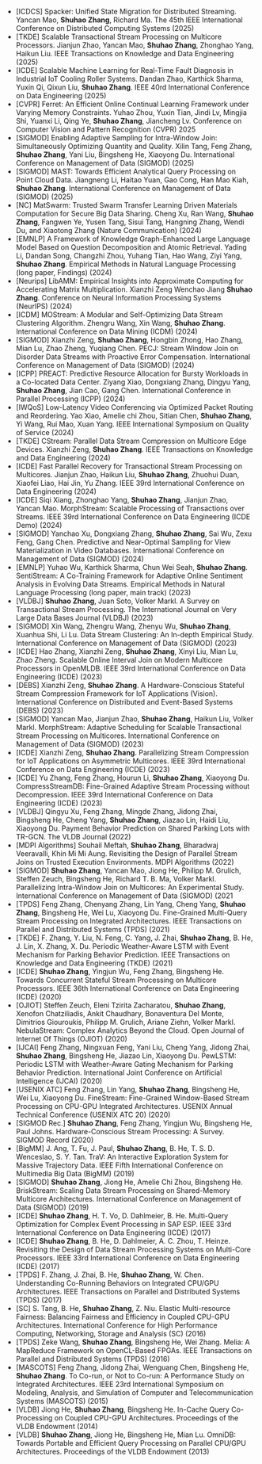 - [ICDCS] Spacker: Unified State Migration for Distributed Streaming. Yancan Mao, **Shuhao Zhang**, Richard Ma. The 45th IEEE International Conference on Distributed Computing Systems (2025)
- [TKDE] Scalable Transactional Stream Processing on Multicore Processors. Jianjun Zhao, Yancan Mao, **Shuhao Zhang**, Zhonghao Yang, Haikun Liu. IEEE Transactions on Knowledge and Data Engineering (2025)
- [ICDE] Scalable Machine Learning for Real-Time Fault Diagnosis in Industrial IoT Cooling Roller Systems. Dandan Zhao, Karthick Sharma, Yuxin Qi, Qixun Liu, **Shuhao Zhang**. IEEE 40rd International Conference on Data Engineering (2025)
- [CVPR] Ferret: An Efficient Online Continual Learning Framework under Varying Memory Constraints. Yuhao Zhou, Yuxin Tian, Jindi Lv, Mingjia Shi, Yuanxi Li, Qing Ye, **Shuhao Zhang**, Jiancheng Lv. Conference on Computer Vision and Pattern Recognition (CVPR) 2025
- [SIGMOD] Enabling Adaptive Sampling for Intra-Window Join: Simultaneously Optimizing Quantity and Quality. Xilin Tang, Feng Zhang, **Shuhao Zhang**, Yani Liu, Bingsheng He, Xiaoyong Du. International Conference on Management of Data (SIGMOD) (2025)
- [SIGMOD] MAST: Towards Efficient Analytical Query Processing on Point Cloud Data. Jiangneng Li, Haitao Yuan, Gao Cong, Han Mao Kiah, **Shuhao Zhang**. International Conference on Management of Data (SIGMOD) (2025)
- [NC] MatSwarm: Trusted Swarm Transfer Learning Driven Materials Computation for Secure Big Data Sharing. Cheng Xu, Ran Wang, **Shuhao Zhang**, Fangwen Ye, Yusen Tang, Sisui Tang, Hangning Zhang, Wendi Du, and Xiaotong Zhang (Nature Communication) (2024)
- [EMNLP] A Framework of Knowledge Graph-Enhanced Large Language Model Based on Question Decomposition and Atomic Retrieval. Yading Li, Dandan Song, Changzhi Zhou, Yuhang Tian, Hao Wang, Ziyi Yang, **Shuhao Zhang**. Empirical Methods in Natural Language Processing (long paper, Findings) (2024)
- [Neurips] LibAMM: Empirical Insights into Approximate Computing for Accelerating Matrix Multiplication. Xianzhi Zeng Wenchao Jiang **Shuhao Zhang**. Conference on Neural Information Processing Systems (NeurIPS) (2024)
- [ICDM] MOStream: A Modular and Self-Optimizing Data Stream Clustering Algorithm. Zhengru Wang, Xin Wang, **Shuhao Zhang**. International Conference on Data Mining (ICDM) (2024)
- [SIGMOD] Xianzhi Zeng, **Shuhao Zhang**, Hongbin Zhong, Hao Zhang, Mian Lu, Zhao Zheng, Yuqiang Chen. PECJ: Stream Window Join on Disorder Data Streams with Proactive Error Compensation. International Conference on Management of Data (SIGMOD) (2024)
- [ICPP] PREACT: Predictive Resource Allocation for Bursty Workloads in a Co-located Data Center. Ziyang Xiao, Dongxiang Zhang, Dingyu Yang, **Shuhao Zhang**, Jian Cao, Gang Chen. International Conference in Parallel Processing (ICPP) (2024)
- [IWQoS] Low-Latency Video Conferencing via Optimized Packet Routing and Reordering. Yao Xiao, Amelie chi Zhou, Sitian Chen, **Shuhao Zhang**, Yi Wang, Rui Mao, Xuan Yang. IEEE International Symposium on Quality of Service (2024)
- [TKDE] CStream: Parallel Data Stream Compression on Multicore Edge Devices. Xianzhi Zeng, **Shuhao Zhang**. IEEE Transactions on Knowledge and Data Engineering (2024)
- [ICDE] Fast Parallel Recovery for Transactional Stream Processing on Multicores. Jianjun Zhao, Haikun Liu, **Shuhao Zhang**, Zhuohui Duan, Xiaofei Liao, Hai Jin, Yu Zhang. IEEE 39rd International Conference on Data Engineering (2024)
- [ICDE] Siqi Xiang, Zhonghao Yang, **Shuhao Zhang**, Jianjun Zhao, Yancan Mao. MorphStream: Scalable Processing of Transactions over Streams. IEEE 39rd International Conference on Data Engineering (ICDE Demo) (2024)
- [SIGMOD] Yanchao Xu, Dongxiang Zhang, **Shuhao Zhang**, Sai Wu, Zexu Feng, Gang Chen. Predictive and Near-Optimal Sampling for View Materialization in Video Databases. International Conference on Management of Data (SIGMOD) (2024)
- [EMNLP] Yuhao Wu, Karthick Sharma, Chun Wei Seah, **Shuhao Zhang**. SentiStream: A Co-Training Framework for Adaptive Online Sentiment Analysis in Evolving Data Streams. Empirical Methods in Natural Language Processing (long paper, main track) (2023)
- [VLDBJ] **Shuhao Zhang**, Juan Soto, Volker Markl. A Survey on Transactional Stream Processing. The International Journal on Very Large Data Bases Journal (VLDBJ) (2023)
- [SIGMOD] Xin Wang, Zhengru Wang, Zhenyu Wu, **Shuhao Zhang**, Xuanhua Shi, Li Lu. Data Stream Clustering: An In-depth Empirical Study. International Conference on Management of Data (SIGMOD) (2023)
- [ICDE] Hao Zhang, Xianzhi Zeng, **Shuhao Zhang**, Xinyi Liu, Mian Lu, Zhao Zheng. Scalable Online Interval Join on Modern Multicore Processors in OpenMLDB. IEEE 39rd International Conference on Data Engineering (ICDE) (2023)
- [DEBS] Xianzhi Zeng, **Shuhao Zhang**. A Hardware-Conscious Stateful Stream Compression Framework for IoT Applications (Vision). International Conference on Distributed and Event-Based Systems (DEBS) (2023)
- [SIGMOD] Yancan Mao, Jianjun Zhao, **Shuhao Zhang**, Haikun Liu, Volker Markl. MorphStream: Adaptive Scheduling for Scalable Transactional Stream Processing on Multicores. International Conference on Management of Data (SIGMOD) (2023)
- [ICDE] Xianzhi Zeng, **Shuhao Zhang**. Parallelizing Stream Compression for IoT Applications on Asymmetric Multicores. IEEE 39rd International Conference on Data Engineering (ICDE) (2023)
- [ICDE] Yu Zhang, Feng Zhang, Hourun Li, **Shuhao Zhang**, Xiaoyong Du. CompressStreamDB: Fine-Grained Adaptive Stream Processing without Decompression. IEEE 39rd International Conference on Data Engineering (ICDE) (2023)
- [VLDBJ] Qingyu Xu, Feng Zhang, Mingde Zhang, Jidong Zhai, Bingsheng He, Cheng Yang, **Shuhao Zhang**, Jiazao Lin, Haidi Liu, Xiaoyong Du. Payment Behavior Prediction on Shared Parking Lots with TR-GCN. The VLDB Journal (2022)
- [MDPI Algorithms] Souhail Meftah, **Shuhao Zhang**, Bharadwaj Veeravalli, Khin Mi Mi Aung. Revisiting the Design of Parallel Stream Joins on Trusted Execution Environments. MDPI Algorithms (2022)
- [SIGMOD] **Shuhao Zhang**, Yancan Mao, Jiong He, Philipp M. Grulich, Steffen Zeuch, Bingsheng He, Richard T. B. Ma, Volker Markl. Parallelizing Intra-Window Join on Multicores: An Experimental Study. International Conference on Management of Data (SIGMOD) (2021
- [TPDS] Feng Zhang, Chenyang Zhang, Lin Yang, Cheng Yang, **Shuhao Zhang**, Bingsheng He, Wei Lu, Xiaoyong Du. Fine-Grained Multi-Query Stream Processing on Integrated Architectures. IEEE Transactions on Parallel and Distributed Systems (TPDS) (2021)
- [TKDE] F. Zhang, Y. Liu, N. Feng, C. Yang, J. Zhai, **Shuhao Zhang**, B. He, J. Lin, X. Zhang, X. Du. Periodic Weather-Aware LSTM with Event Mechanism for Parking Behavior Prediction. IEEE Transactions on Knowledge and Data Engineering (TKDE) (2021)
- [ICDE] **Shuhao Zhang**, Yingjun Wu, Feng Zhang, Bingsheng He. Towards Concurrent Stateful Stream Processing on Multicore Processors. IEEE 36th International Conference on Data Engineering (ICDE) (2020)
- [OJIOT] Steffen Zeuch, Eleni Tzirita Zacharatou, **Shuhao Zhang**, Xenofon Chatziliadis, Ankit Chaudhary, Bonaventura Del Monte, Dimitrios Giouroukis, Philipp M. Grulich, Ariane Ziehn, Volker Markl. NebulaStream: Complex Analytics Beyond the Cloud. Open Journal of Internet Of Things (OJIOT) (2020)
- [IJCAI] Feng Zhang, Ningxuan Feng, Yani Liu, Cheng Yang, Jidong Zhai, **Shuhao Zhang**, Bingsheng He, Jiazao Lin, Xiaoyong Du. PewLSTM: Periodic LSTM with Weather-Aware Gating Mechanism for Parking Behavior Prediction. International Joint Conference on Artificial Intelligence (IJCAI) (2020)
- [USENIX ATC] Feng Zhang, Lin Yang, **Shuhao Zhang**, Bingsheng He, Wei Lu, Xiaoyong Du. FineStream: Fine-Grained Window-Based Stream Processing on CPU-GPU Integrated Architectures. USENIX Annual Technical Conference (USENIX ATC 20) (2020)
- [SIGMOD Rec.] **Shuhao Zhang**, Feng Zhang, Yingjun Wu, Bingsheng He, Paul Johns. Hardware-Conscious Stream Processing: A Survey. SIGMOD Record (2020)
- [BigMM] J. Ang, T. Fu, J. Paul, **Shuhao Zhang**, B. He, T. S. D. Wenceslao, S. Y. Tan. TraV: An Interactive Exploration System for Massive Trajectory Data. IEEE Fifth International Conference on Multimedia Big Data (BigMM) (2019)
- [SIGMOD] **Shuhao Zhang**, Jiong He, Amelie Chi Zhou, Bingsheng He. BriskStream: Scaling Data Stream Processing on Shared-Memory Multicore Architectures. International Conference on Management of Data (SIGMOD) (2019)
- [ICDE] **Shuhao Zhang**, H. T. Vo, D. Dahlmeier, B. He. Multi-Query Optimization for Complex Event Processing in SAP ESP. IEEE 33rd International Conference on Data Engineering (ICDE) (2017)
- [ICDE] **Shuhao Zhang**, B. He, D. Dahlmeier, A. C. Zhou, T. Heinze. Revisiting the Design of Data Stream Processing Systems on Multi-Core Processors. IEEE 33rd International Conference on Data Engineering (ICDE) (2017)
- [TPDS] F. Zhang, J. Zhai, B. He, **Shuhao Zhang**, W. Chen. Understanding Co-Running Behaviors on Integrated CPU/GPU Architectures. IEEE Transactions on Parallel and Distributed Systems (TPDS) (2017)
- [SC] S. Tang, B. He, **Shuhao Zhang**, Z. Niu. Elastic Multi-resource Fairness: Balancing Fairness and Efficiency in Coupled CPU-GPU Architectures. International Conference for High Performance Computing, Networking, Storage and Analysis (SC) (2016)
- [TPDS] Zeke Wang, **Shuhao Zhang**, Bingsheng He, Wei Zhang. Melia: A MapReduce Framework on OpenCL-Based FPGAs. IEEE Transactions on Parallel and Distributed Systems (TPDS) (2016)
- [MASCOTS] Feng Zhang, Jidong Zhai, Wenguang Chen, Bingsheng He, **Shuhao Zhang**. To Co-run, or Not to Co-run: A Performance Study on Integrated Architectures. IEEE 23rd International Symposium on Modeling, Analysis, and Simulation of Computer and Telecommunication Systems (MASCOTS) (2015)
- [VLDB] Jiong He, **Shuhao Zhang**, Bingsheng He. In-Cache Query Co-Processing on Coupled CPU-GPU Architectures. Proceedings of the VLDB Endowment (2014)
- [VLDB] **Shuhao Zhang**, Jiong He, Bingsheng He, Mian Lu. OmniDB: Towards Portable and Efficient Query Processing on Parallel CPU/GPU Architectures. Proceedings of the VLDB Endowment (2013)
